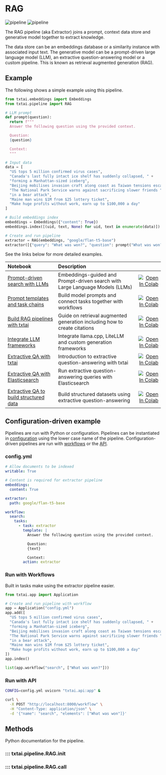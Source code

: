 # RAG

![pipeline](../../images/pipeline.png#only-light)
![pipeline](../../images/pipeline-dark.png#only-dark)

The RAG pipeline (aka Extractor) joins a prompt, context data store and generative model together to extract knowledge.

The data store can be an embeddings database or a similarity instance with associated input text. The generative model can be a prompt-driven large language model (LLM), an extractive question-answering model or a custom pipeline. This is known as retrieval augmented generation (RAG).

## Example

The following shows a simple example using this pipeline.

```python
from txtai.embeddings import Embeddings
from txtai.pipeline import RAG

# LLM prompt
def prompt(question):
  return f"""
  Answer the following question using the provided context.

  Question:
  {question}

  Context:
  """

# Input data
data = [
  "US tops 5 million confirmed virus cases",
  "Canada's last fully intact ice shelf has suddenly collapsed, " +
  "forming a Manhattan-sized iceberg",
  "Beijing mobilises invasion craft along coast as Taiwan tensions escalate",
  "The National Park Service warns against sacrificing slower friends " +
  "in a bear attack",
  "Maine man wins $1M from $25 lottery ticket",
  "Make huge profits without work, earn up to $100,000 a day"
]

# Build embeddings index
embeddings = Embeddings({"content": True})
embeddings.index([(uid, text, None) for uid, text in enumerate(data)])

# Create and run pipeline
extractor = RAG(embeddings, "google/flan-t5-base")
extractor([{"query": "What was won?", "question": prompt("What was won?")}])
```

See the links below for more detailed examples.

| Notebook  | Description  |       |
|:----------|:-------------|------:|
| [Prompt-driven search with LLMs](https://github.com/neuml/txtai/blob/master/examples/42_Prompt_driven_search_with_LLMs.ipynb) | Embeddings-guided and Prompt-driven search with Large Language Models (LLMs) | [![Open In Colab](https://colab.research.google.com/assets/colab-badge.svg)](https://colab.research.google.com/github/neuml/txtai/blob/master/examples/42_Prompt_driven_search_with_LLMs.ipynb) |
| [Prompt templates and task chains](https://github.com/neuml/txtai/blob/master/examples/44_Prompt_templates_and_task_chains.ipynb) | Build model prompts and connect tasks together with workflows | [![Open In Colab](https://colab.research.google.com/assets/colab-badge.svg)](https://colab.research.google.com/github/neuml/txtai/blob/master/examples/44_Prompt_templates_and_task_chains.ipynb) |
| [Build RAG pipelines with txtai](https://github.com/neuml/txtai/blob/master/examples/52_Build_RAG_pipelines_with_txtai.ipynb) | Guide on retrieval augmented generation including how to create citations | [![Open In Colab](https://colab.research.google.com/assets/colab-badge.svg)](https://colab.research.google.com/github/neuml/txtai/blob/master/examples/52_Build_RAG_pipelines_with_txtai.ipynb) |
| [Integrate LLM frameworks](https://github.com/neuml/txtai/blob/master/examples/53_Integrate_LLM_Frameworks.ipynb) | Integrate llama.cpp, LiteLLM and custom generation frameworks | [![Open In Colab](https://colab.research.google.com/assets/colab-badge.svg)](https://colab.research.google.com/github/neuml/txtai/blob/master/examples/53_Integrate_LLM_Frameworks.ipynb) |
| [Extractive QA with txtai](https://github.com/neuml/txtai/blob/master/examples/05_Extractive_QA_with_txtai.ipynb) | Introduction to extractive question-answering with txtai | [![Open In Colab](https://colab.research.google.com/assets/colab-badge.svg)](https://colab.research.google.com/github/neuml/txtai/blob/master/examples/05_Extractive_QA_with_txtai.ipynb) |
| [Extractive QA with Elasticsearch](https://github.com/neuml/txtai/blob/master/examples/06_Extractive_QA_with_Elasticsearch.ipynb) | Run extractive question-answering queries with Elasticsearch | [![Open In Colab](https://colab.research.google.com/assets/colab-badge.svg)](https://colab.research.google.com/github/neuml/txtai/blob/master/examples/06_Extractive_QA_with_Elasticsearch.ipynb) |
| [Extractive QA to build structured data](https://github.com/neuml/txtai/blob/master/examples/20_Extractive_QA_to_build_structured_data.ipynb) | Build structured datasets using extractive question-answering | [![Open In Colab](https://colab.research.google.com/assets/colab-badge.svg)](https://colab.research.google.com/github/neuml/txtai/blob/master/examples/20_Extractive_QA_to_build_structured_data.ipynb) |

## Configuration-driven example

Pipelines are run with Python or configuration. Pipelines can be instantiated in [configuration](../../../api/configuration/#pipeline) using the lower case name of the pipeline. Configuration-driven pipelines are run with [workflows](../../../workflow/#configuration-driven-example) or the [API](../../../api#local-instance).

### config.yml
```yaml
# Allow documents to be indexed
writable: True

# Content is required for extractor pipeline
embeddings:
  content: True

extractor:
  path: google/flan-t5-base

workflow:
  search:
    tasks:
      - task: extractor
        template: |
          Answer the following question using the provided context.

          Question:
          {text}

          Context:
        action: extractor
```

### Run with Workflows

Built in tasks make using the extractor pipeline easier.

```python
from txtai.app import Application

# Create and run pipeline with workflow
app = Application("config.yml")
app.add([
  "US tops 5 million confirmed virus cases",
  "Canada's last fully intact ice shelf has suddenly collapsed, " +
  "forming a Manhattan-sized iceberg",
  "Beijing mobilises invasion craft along coast as Taiwan tensions escalate",
  "The National Park Service warns against sacrificing slower friends " +
  "in a bear attack",
  "Maine man wins $1M from $25 lottery ticket",
  "Make huge profits without work, earn up to $100,000 a day"
])
app.index()

list(app.workflow("search", ["What was won?"]))
```

### Run with API

```bash
CONFIG=config.yml uvicorn "txtai.api:app" &

curl \
  -X POST "http://localhost:8000/workflow" \
  -H "Content-Type: application/json" \
  -d '{"name": "search", "elements": ["What was won"]}'
```

## Methods

Python documentation for the pipeline.

### ::: txtai.pipeline.RAG.__init__
### ::: txtai.pipeline.RAG.__call__
